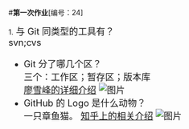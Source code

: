 #**第一次作业**[编号：24]   

1.<font size=4> 与 Git 同类型的工具有？  
   svn;cvs   
* Git 分了哪几个区？  
   三个：工作区；暂存区；版本库  
  [廖雪峰的详细介绍](https://www.liaoxuefeng.com/wiki/0013739516305929606dd18361248578c67b8067c8c017b000/0013745374151782eb658c5a5ca454eaa451661275886c6000)
  ![图片](https://www.liaoxuefeng.com/files/attachments/0013849077337835a877df2d26742b88dd7f56a6ace3ecf000/0)  
* GitHub 的 Logo 是什么动物？   
  一只章鱼猫。
  [知乎上的相关介绍](https://www.zhihu.com/question/20349012)
  ![图片](http://a.36krcnd.com/photo/fd2a069db6129124413d83fce249be42.jpeg!heading)

 